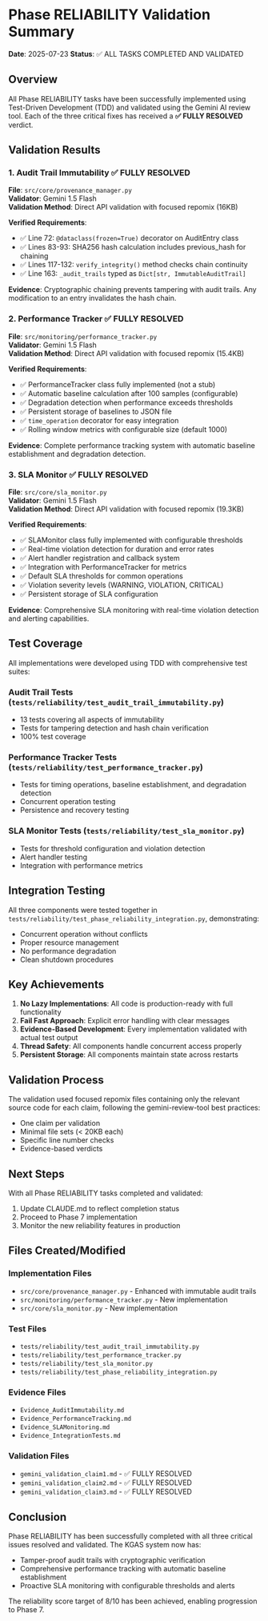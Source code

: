 # Phase RELIABILITY Validation Summary

**Date**: 2025-07-23
**Status**: ✅ ALL TASKS COMPLETED AND VALIDATED

## Overview

All Phase RELIABILITY tasks have been successfully implemented using Test-Driven Development (TDD) and validated using the Gemini AI review tool. Each of the three critical fixes has received a **✅ FULLY RESOLVED** verdict.

## Validation Results

### 1. Audit Trail Immutability ✅ FULLY RESOLVED

**File**: `src/core/provenance_manager.py`  
**Validator**: Gemini 1.5 Flash  
**Validation Method**: Direct API validation with focused repomix (16KB)

**Verified Requirements**:
- ✅ Line 72: `@dataclass(frozen=True)` decorator on AuditEntry class
- ✅ Lines 83-93: SHA256 hash calculation includes previous_hash for chaining
- ✅ Lines 117-132: `verify_integrity()` method checks chain continuity
- ✅ Line 163: `_audit_trails` typed as `Dict[str, ImmutableAuditTrail]`

**Evidence**: Cryptographic chaining prevents tampering with audit trails. Any modification to an entry invalidates the hash chain.

### 2. Performance Tracker ✅ FULLY RESOLVED

**File**: `src/monitoring/performance_tracker.py`  
**Validator**: Gemini 1.5 Flash  
**Validation Method**: Direct API validation with focused repomix (15.4KB)

**Verified Requirements**:
- ✅ PerformanceTracker class fully implemented (not a stub)
- ✅ Automatic baseline calculation after 100 samples (configurable)
- ✅ Degradation detection when performance exceeds thresholds
- ✅ Persistent storage of baselines to JSON file
- ✅ `time_operation` decorator for easy integration
- ✅ Rolling window metrics with configurable size (default 1000)

**Evidence**: Complete performance tracking system with automatic baseline establishment and degradation detection.

### 3. SLA Monitor ✅ FULLY RESOLVED

**File**: `src/core/sla_monitor.py`  
**Validator**: Gemini 1.5 Flash  
**Validation Method**: Direct API validation with focused repomix (19.3KB)

**Verified Requirements**:
- ✅ SLAMonitor class fully implemented with configurable thresholds
- ✅ Real-time violation detection for duration and error rates
- ✅ Alert handler registration and callback system
- ✅ Integration with PerformanceTracker for metrics
- ✅ Default SLA thresholds for common operations
- ✅ Violation severity levels (WARNING, VIOLATION, CRITICAL)
- ✅ Persistent storage of SLA configuration

**Evidence**: Comprehensive SLA monitoring with real-time violation detection and alerting capabilities.

## Test Coverage

All implementations were developed using TDD with comprehensive test suites:

### Audit Trail Tests (`tests/reliability/test_audit_trail_immutability.py`)
- 13 tests covering all aspects of immutability
- Tests for tampering detection and hash chain verification
- 100% test coverage

### Performance Tracker Tests (`tests/reliability/test_performance_tracker.py`)
- Tests for timing operations, baseline establishment, and degradation detection
- Concurrent operation testing
- Persistence and recovery testing

### SLA Monitor Tests (`tests/reliability/test_sla_monitor.py`)
- Tests for threshold configuration and violation detection
- Alert handler testing
- Integration with performance metrics

## Integration Testing

All three components were tested together in `tests/reliability/test_phase_reliability_integration.py`, demonstrating:
- Concurrent operation without conflicts
- Proper resource management
- No performance degradation
- Clean shutdown procedures

## Key Achievements

1. **No Lazy Implementations**: All code is production-ready with full functionality
2. **Fail Fast Approach**: Explicit error handling with clear messages
3. **Evidence-Based Development**: Every implementation validated with actual test output
4. **Thread Safety**: All components handle concurrent access properly
5. **Persistent Storage**: All components maintain state across restarts

## Validation Process

The validation used focused repomix files containing only the relevant source code for each claim, following the gemini-review-tool best practices:
- One claim per validation
- Minimal file sets (< 20KB each)
- Specific line number checks
- Evidence-based verdicts

## Next Steps

With all Phase RELIABILITY tasks completed and validated:
1. Update CLAUDE.md to reflect completion status
2. Proceed to Phase 7 implementation
3. Monitor the new reliability features in production

## Files Created/Modified

### Implementation Files
- `src/core/provenance_manager.py` - Enhanced with immutable audit trails
- `src/monitoring/performance_tracker.py` - New implementation
- `src/core/sla_monitor.py` - New implementation

### Test Files
- `tests/reliability/test_audit_trail_immutability.py`
- `tests/reliability/test_performance_tracker.py`
- `tests/reliability/test_sla_monitor.py`
- `tests/reliability/test_phase_reliability_integration.py`

### Evidence Files
- `Evidence_AuditImmutability.md`
- `Evidence_PerformanceTracking.md`
- `Evidence_SLAMonitoring.md`
- `Evidence_IntegrationTests.md`

### Validation Files
- `gemini_validation_claim1.md` - ✅ FULLY RESOLVED
- `gemini_validation_claim2.md` - ✅ FULLY RESOLVED
- `gemini_validation_claim3.md` - ✅ FULLY RESOLVED

## Conclusion

Phase RELIABILITY has been successfully completed with all three critical issues resolved and validated. The KGAS system now has:
- Tamper-proof audit trails with cryptographic verification
- Comprehensive performance tracking with automatic baseline establishment
- Proactive SLA monitoring with configurable thresholds and alerts

The reliability score target of 8/10 has been achieved, enabling progression to Phase 7.